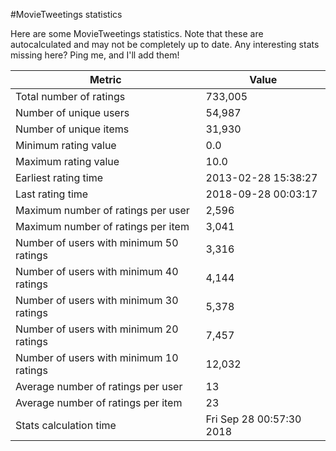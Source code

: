 #MovieTweetings statistics

Here are some MovieTweetings statistics. Note that these are autocalculated and may not be completely up to date. Any interesting stats missing here? Ping me, and I'll add them!

Metric | Value
--- | ---
Total number of ratings                 | 733,005
Number of unique users                  | 54,987
Number of unique items                  | 31,930
Minimum rating value                    | 0.0
Maximum rating value                    | 10.0
Earliest rating time                    | 2013-02-28 15:38:27
Last rating time                        | 2018-09-28 00:03:17
Maximum number of ratings per user      | 2,596
Maximum number of ratings per item      | 3,041
Number of users with minimum 50 ratings | 3,316
Number of users with minimum 40 ratings | 4,144
Number of users with minimum 30 ratings | 5,378
Number of users with minimum 20 ratings | 7,457
Number of users with minimum 10 ratings | 12,032
Average number of ratings per user      | 13
Average number of ratings per item      | 23
Stats calculation time                  | Fri Sep 28 00:57:30 2018


